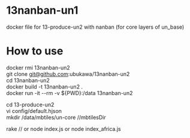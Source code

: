# 13nanban-un1
docker file for 13-produce-un2 with nanban (for core layers of un_base)

# How to use
docker rmi 13nanban-un2  
git clone git@github.com:ubukawa/13nanban-un2  
cd 13nanban-un2  
docker build -t 13nanban-un2 .  
docker run -it --rm -v ${PWD}:/data 13nanban-un2  
 
cd 13-produce-un2  
vi config/default.hjson  
mkdir /data/mbtiles/un-core   //mbtilesDir

rake // or node index.js or node index_africa.js  
